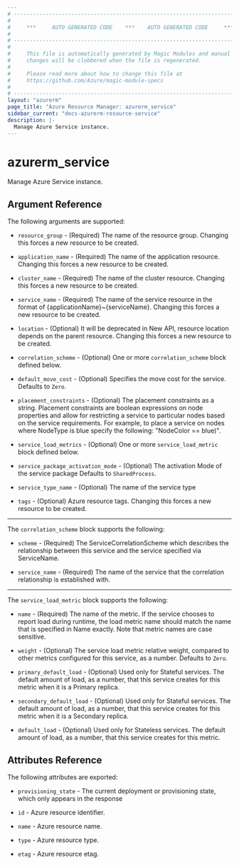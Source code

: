 ```yaml
---
# ----------------------------------------------------------------------------
#
#     ***     AUTO GENERATED CODE    ***    AUTO GENERATED CODE     ***
#
# ----------------------------------------------------------------------------
#
#     This file is automatically generated by Magic Modules and manual
#     changes will be clobbered when the file is regenerated.
#
#     Please read more about how to change this file at
#     https://github.com/Azure/magic-module-specs
#
# ----------------------------------------------------------------------------
layout: "azurerm"
page_title: "Azure Resource Manager: azurerm_service"
sidebar_current: "docs-azurerm-resource-service"
description: |-
  Manage Azure Service instance.
---
```


# azurerm_service

Manage Azure Service instance.


## Argument Reference

The following arguments are supported:

* `resource_group` - (Required) The name of the resource group. Changing this forces a new resource to be created.

* `application_name` - (Required) The name of the application resource. Changing this forces a new resource to be created.

* `cluster_name` - (Required) The name of the cluster resource. Changing this forces a new resource to be created.

* `service_name` - (Required) The name of the service resource in the format of {applicationName}~{serviceName}. Changing this forces a new resource to be created.

* `location` - (Optional) It will be deprecated in New API, resource location depends on the parent resource. Changing this forces a new resource to be created.

* `correlation_scheme` - (Optional) One or more `correlation_scheme` block defined below.

* `default_move_cost` - (Optional) Specifies the move cost for the service. Defaults to `Zero`.

* `placement_constraints` - (Optional) The placement constraints as a string. Placement constraints are boolean expressions on node properties and allow for restricting a service to particular nodes based on the service requirements. For example, to place a service on nodes where NodeType is blue specify the following: "NodeColor == blue)".

* `service_load_metrics` - (Optional) One or more `service_load_metric` block defined below.

* `service_package_activation_mode` - (Optional) The activation Mode of the service package Defaults to `SharedProcess`.

* `service_type_name` - (Optional) The name of the service type

* `tags` - (Optional) Azure resource tags. Changing this forces a new resource to be created.

---

The `correlation_scheme` block supports the following:

* `scheme` - (Required) The ServiceCorrelationScheme which describes the relationship between this service and the service specified via ServiceName.

* `service_name` - (Required) The name of the service that the correlation relationship is established with.

---

The `service_load_metric` block supports the following:

* `name` - (Required) The name of the metric. If the service chooses to report load during runtime, the load metric name should match the name that is specified in Name exactly. Note that metric names are case sensitive.

* `weight` - (Optional) The service load metric relative weight, compared to other metrics configured for this service, as a number. Defaults to `Zero`.

* `primary_default_load` - (Optional) Used only for Stateful services. The default amount of load, as a number, that this service creates for this metric when it is a Primary replica.

* `secondary_default_load` - (Optional) Used only for Stateful services. The default amount of load, as a number, that this service creates for this metric when it is a Secondary replica.

* `default_load` - (Optional) Used only for Stateless services. The default amount of load, as a number, that this service creates for this metric.

## Attributes Reference

The following attributes are exported:

* `provisioning_state` - The current deployment or provisioning state, which only appears in the response

* `id` - Azure resource identifier.

* `name` - Azure resource name.

* `type` - Azure resource type.

* `etag` - Azure resource etag.

